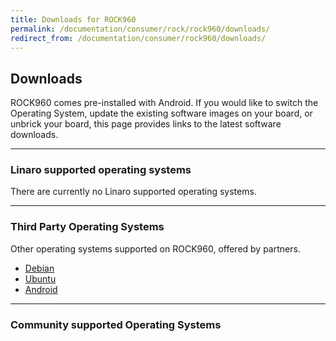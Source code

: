 ```yaml
---
title: Downloads for ROCK960
permalink: /documentation/consumer/rock/rock960/downloads/
redirect_from: /documentation/consumer/rock960/downloads/
---
```


## Downloads

ROCK960 comes pre-installed with Android. If you would like to switch the Operating System, update the existing software images on your board, or unbrick your board, this page provides links to the latest software downloads.

***

### Linaro supported operating systems

There are currently no Linaro supported operating systems.

***

### Third Party Operating Systems

Other operating systems supported on ROCK960, offered by partners.

- [Debian](debian.md)
- [Ubuntu](ubuntu.md)
- [Android](https://source.android.com/setup/)

***

### Community supported Operating Systems
